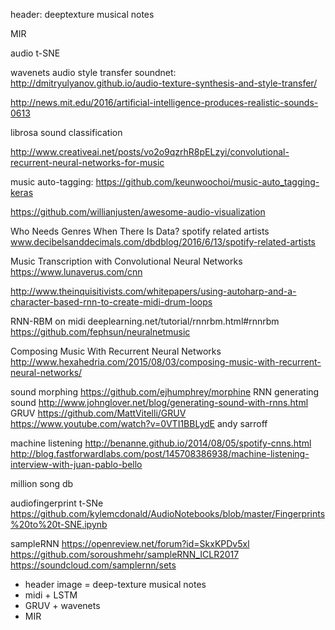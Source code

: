 header: deeptexture musical notes

MIR

audio t-SNE

wavenets
audio style transfer soundnet: http://dmitryulyanov.github.io/audio-texture-synthesis-and-style-transfer/

http://news.mit.edu/2016/artificial-intelligence-produces-realistic-sounds-0613

librosa
sound classification

http://www.creativeai.net/posts/vo2o9qzrhR8pELzyi/convolutional-recurrent-neural-networks-for-music

music auto-tagging: https://github.com/keunwoochoi/music-auto_tagging-keras

https://github.com/willianjusten/awesome-audio-visualization

Who Needs Genres When There Is Data? spotify related artists www.decibelsanddecimals.com/dbdblog/2016/6/13/spotify-related-artists

Music Transcription with Convolutional Neural Networks https://www.lunaverus.com/cnn

http://www.theinquisitivists.com/whitepapers/using-autoharp-and-a-character-based-rnn-to-create-midi-drum-loops

RNN-RBM on midi deeplearning.net/tutorial/rnnrbm.html#rnnrbm
https://github.com/fephsun/neuralnetmusic

Composing Music With Recurrent Neural Networks
http://www.hexahedria.com/2015/08/03/composing-music-with-recurrent-neural-networks/

sound morphing https://github.com/ejhumphrey/morphine
RNN generating sound http://www.johnglover.net/blog/generating-sound-with-rnns.html
GRUV https://github.com/MattVitelli/GRUV https://www.youtube.com/watch?v=0VTI1BBLydE
andy sarroff

machine listening
http://benanne.github.io/2014/08/05/spotify-cnns.html
http://blog.fastforwardlabs.com/post/145708386938/machine-listening-interview-with-juan-pablo-bello

million song db

audiofingerprint t-SNe https://github.com/kylemcdonald/AudioNotebooks/blob/master/Fingerprints%20to%20t-SNE.ipynb

sampleRNN
https://openreview.net/forum?id=SkxKPDv5xl
https://github.com/soroushmehr/sampleRNN_ICLR2017
https://soundcloud.com/samplernn/sets


- header image = deep-texture musical notes
- midi + LSTM 
- GRUV + wavenets
- MIR
